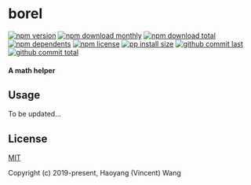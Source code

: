 # borel

[![npm version][badge-npm-version]][url-npm]
[![npm download monthly][badge-npm-download-monthly]][url-npm]
[![npm download total][badge-npm-download-total]][url-npm]
[![npm dependents][badge-npm-dependents]][url-github]
[![npm license][badge-npm-license]][url-npm]
[![pp install size][badge-pp-install-size]][url-pp]
[![github commit last][badge-github-last-commit]][url-github]
[![github commit total][badge-github-commit-count]][url-github]

[//]: <> (Shields)
[badge-npm-version]: https://flat.badgen.net/npm/v/borel
[badge-npm-download-monthly]: https://flat.badgen.net/npm/dm/borel
[badge-npm-download-total]:https://flat.badgen.net/npm/dt/borel
[badge-npm-dependents]: https://flat.badgen.net/npm/dependents/borel
[badge-npm-license]: https://flat.badgen.net/npm/license/borel
[badge-pp-install-size]: https://flat.badgen.net/packagephobia/install/borel
[badge-github-last-commit]: https://flat.badgen.net/github/last-commit/hoyeungw/borel
[badge-github-commit-count]: https://flat.badgen.net/github/commits/hoyeungw/borel

[//]: <> (Link)
[url-npm]: https://npmjs.org/package/borel
[url-pp]: https://packagephobia.now.sh/result?p=borel
[url-github]: https://github.com/hoyeungw/borel

#### A math helper

## Usage

To be updated...

## License

[MIT](http://opensource.org/licenses/MIT)

Copyright (c) 2019-present, Haoyang (Vincent) Wang
